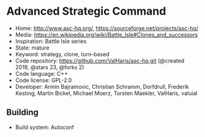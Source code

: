 # Advanced Strategic Command

- Home: http://www.asc-hq.org/, https://sourceforge.net/projects/asc-hq/
- Media: https://en.wikipedia.org/wiki/Battle_Isle#Clones_and_successors
- Inspiration: Battle Isle series
- State: mature
- Keyword: strategy, clone, turn-based
- Code repository: https://github.com/ValHaris/asc-hq.git (@created 2019, @stars 23, @forks 2)
- Code language: C++
- Code license: GPL-2.0
- Developer: Armin Bajramovic, Christian Schramm, Dorfdrull, Frederik Kesting, Martin Bickel, Michael Moerz, Torsten Maekler, ValHaris, valuial

## Building

- Build system: Autoconf
